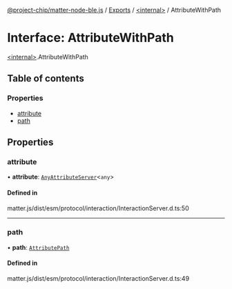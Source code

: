 [@project-chip/matter-node-ble.js](../README.md) / [Exports](../modules.md) / [\<internal\>](../modules/internal_.md) / AttributeWithPath

# Interface: AttributeWithPath

[\<internal\>](../modules/internal_.md).AttributeWithPath

## Table of contents

### Properties

- [attribute](internal_.AttributeWithPath.md#attribute)
- [path](internal_.AttributeWithPath.md#path)

## Properties

### attribute

• **attribute**: [`AnyAttributeServer`](../modules/internal_.md#anyattributeserver)\<`any`\>

#### Defined in

matter.js/dist/esm/protocol/interaction/InteractionServer.d.ts:50

___

### path

• **path**: [`AttributePath`](internal_.AttributePath.md)

#### Defined in

matter.js/dist/esm/protocol/interaction/InteractionServer.d.ts:49
